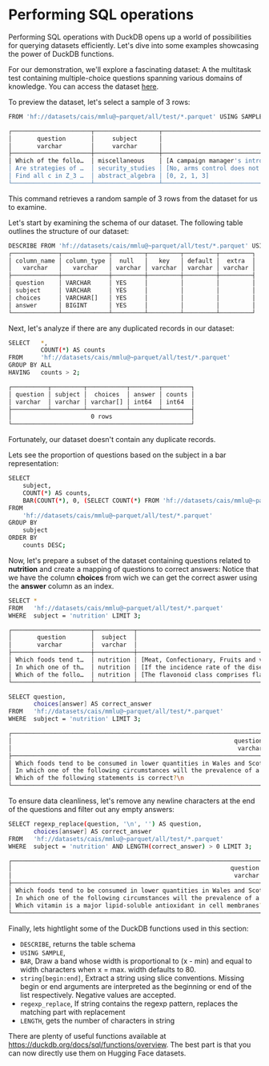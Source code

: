 # Performing SQL operations

Performing SQL operations with DuckDB opens up a world of possibilities for querying datasets efficiently. Let's dive into some examples showcasing the power of DuckDB functions.

For our demonstration, we'll explore a fascinating dataset: A the multitask test containing multiple-choice questions spanning various domains of knowledge. You can access the dataset [here](https://huggingface.co/datasets/cais/mmlu).

To preview the dataset, let's select a sample of 3 rows:

```bash
FROM 'hf://datasets/cais/mmlu@~parquet/all/test/*.parquet' USING SAMPLE 3;

┌──────────────────────┬──────────────────┬──────────────────────────────────────────────────────────────────────────────────────────────────────────────────────────────────────────────────────────────┬────────┐
│       question       │     subject      │                                                                           choices                                                                            │ answer │
│       varchar        │     varchar      │                                                                          varchar[]                                                                           │ int64  │
├──────────────────────┼──────────────────┼──────────────────────────────────────────────────────────────────────────────────────────────────────────────────────────────────────────────────────────────┼────────┤
│ Which of the follo…  │ miscellaneous    │ [A campaign manager's introduction of a mayoral candidate, A professor's lecture on the structure of the heart, A company president's yearly sales report,…  │      0 │
│ Are strategies of …  │ security_studies │ [No, arms control does not serve any purpose outside the realm of traditional military weapons., Yes, successful policies of arms control and deterrence h…  │      2 │
│ Find all c in Z_3 …  │ abstract_algebra │ [0, 2, 1, 3]                                                                                                                                                 │      1 │
└──────────────────────┴──────────────────┴──────────────────────────────────────────────────────────────────────────────────────────────────────────────────────────────────────────────────────────────┴────────┘

```

This command retrieves a random sample of 3 rows from the dataset for us to examine.

Let's start by examining the schema of our dataset. The following table outlines the structure of our dataset:

```bash
DESCRIBE FROM 'hf://datasets/cais/mmlu@~parquet/all/test/*.parquet' USING SAMPLE 3;
┌─────────────┬─────────────┬─────────┬─────────┬─────────┬─────────┐
│ column_name │ column_type │  null   │   key   │ default │  extra  │
│   varchar   │   varchar   │ varchar │ varchar │ varchar │ varchar │
├─────────────┼─────────────┼─────────┼─────────┼─────────┼─────────┤
│ question    │ VARCHAR     │ YES     │         │         │         │
│ subject     │ VARCHAR     │ YES     │         │         │         │
│ choices     │ VARCHAR[]   │ YES     │         │         │         │
│ answer      │ BIGINT      │ YES     │         │         │         │
└─────────────┴─────────────┴─────────┴─────────┴─────────┴─────────┘

```
Next, let's analyze if there are any duplicated records in our dataset:

```bash
SELECT   *,
         COUNT(*) AS counts
FROM     'hf://datasets/cais/mmlu@~parquet/all/test/*.parquet'
GROUP BY ALL
HAVING   counts > 2; 

┌──────────┬─────────┬───────────┬────────┬────────┐
│ question │ subject │  choices  │ answer │ counts │
│ varchar  │ varchar │ varchar[] │ int64  │ int64  │
├──────────┴─────────┴───────────┴────────┴────────┤
│                      0 rows                      │
└──────────────────────────────────────────────────┘

```

Fortunately, our dataset doesn't contain any duplicate records.

Lets see the proportion of questions based on the subject in a bar representation:

```bash
SELECT 
    subject, 
    COUNT(*) AS counts, 
    BAR(COUNT(*), 0, (SELECT COUNT(*) FROM 'hf://datasets/cais/mmlu@~parquet/all/test/*.parquet')) AS percentage 
FROM 
    'hf://datasets/cais/mmlu@~parquet/all/test/*.parquet' 
GROUP BY 
    subject 
ORDER BY 
    counts DESC;
```

Now, let's prepare a subset of the dataset containing questions related to **nutrition** and create a mapping of questions to correct answers:
Notice that we have the column **choices** from wich we can get the correct aswer using the **answer** column as an index.

```bash
SELECT *
FROM   'hf://datasets/cais/mmlu@~parquet/all/test/*.parquet'
WHERE  subject = 'nutrition' LIMIT 3;

┌──────────────────────┬───────────┬─────────────────────────────────────────────────────────────────────────────────────────────────────────────────────────────────────────────────────────────────────┬────────┐
│       question       │  subject  │                                                                               choices                                                                               │ answer │
│       varchar        │  varchar  │                                                                              varchar[]                                                                              │ int64  │
├──────────────────────┼───────────┼─────────────────────────────────────────────────────────────────────────────────────────────────────────────────────────────────────────────────────────────────────┼────────┤
│ Which foods tend t…  │ nutrition │ [Meat, Confectionary, Fruits and vegetables, Potatoes]                                                                                                              │      2 │
│ In which one of th…  │ nutrition │ [If the incidence rate of the disease falls., If survival time with the disease increases., If recovery of the disease is faster., If the population in which the…  │      1 │
│ Which of the follo…  │ nutrition │ [The flavonoid class comprises flavonoids and isoflavonoids., The digestibility and bioavailability of isoflavones in soya food products are not changed by proce…  │      0 │
└──────────────────────┴───────────┴─────────────────────────────────────────────────────────────────────────────────────────────────────────────────────────────────────────────────────────────────────┴────────┘

```

```bash
SELECT question,
       choices[answer] AS correct_answer
FROM   'hf://datasets/cais/mmlu@~parquet/all/test/*.parquet'
WHERE  subject = 'nutrition' LIMIT 3;

┌─────────────────────────────────────────────────────────────────────────────────────────────────────────────────────────────────────┬─────────────────────────────────────────────┐
│                                                              question                                                               │               correct_answer                │
│                                                               varchar                                                               │                   varchar                   │
├─────────────────────────────────────────────────────────────────────────────────────────────────────────────────────────────────────┼─────────────────────────────────────────────┤
│ Which foods tend to be consumed in lower quantities in Wales and Scotland (as of 2020)?\n                                           │ Confectionary                               │
│ In which one of the following circumstances will the prevalence of a disease in the population increase, all else being constant?\n │ If the incidence rate of the disease falls. │
│ Which of the following statements is correct?\n                                                                                     │                                             │
└─────────────────────────────────────────────────────────────────────────────────────────────────────────────────────────────────────┴─────────────────────────────────────────────┘

```

To ensure data cleanliness, let's remove any newline characters at the end of the questions and filter out any empty answers:

```bash
SELECT regexp_replace(question, '\n', '') AS question,
       choices[answer] AS correct_answer
FROM   'hf://datasets/cais/mmlu@~parquet/all/test/*.parquet'
WHERE  subject = 'nutrition' AND LENGTH(correct_answer) > 0 LIMIT 3;

┌───────────────────────────────────────────────────────────────────────────────────────────────────────────────────────────────────┬─────────────────────────────────────────────┐
│                                                             question                                                              │               correct_answer                │
│                                                              varchar                                                              │                   varchar                   │
├───────────────────────────────────────────────────────────────────────────────────────────────────────────────────────────────────┼─────────────────────────────────────────────┤
│ Which foods tend to be consumed in lower quantities in Wales and Scotland (as of 2020)?                                           │ Confectionary                               │
│ In which one of the following circumstances will the prevalence of a disease in the population increase, all else being constant? │ If the incidence rate of the disease falls. │
│ Which vitamin is a major lipid-soluble antioxidant in cell membranes?                                                             │ Vitamin D                                   │
└───────────────────────────────────────────────────────────────────────────────────────────────────────────────────────────────────┴─────────────────────────────────────────────┘

```
Finally, lets hightlight some of the DuckDB functions used in this section:
- `DESCRIBE`, returns the table schema
- `USING SAMPLE`, 
- `BAR`, Draw a band whose width is proportional to (x - min) and equal to width characters when x = max. width defaults to 80.
- `string[begin:end]`, Extract a string using slice conventions. Missing begin or end arguments are interpreted as the beginning or end of the list respectively. Negative values are accepted.
- `regexp_replace`, If string contains the regexp pattern, replaces the matching part with replacement
- `LENGTH`, gets the number of characters in string

<Tip>

There are plenty of useful functions available at https://duckdb.org/docs/sql/functions/overview. The best part is that you can now directly use them on Hugging Face datasets.

</Tip>
